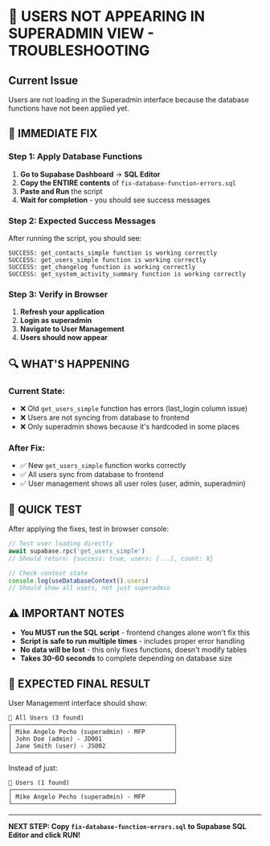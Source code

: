 # 🚨 USERS NOT APPEARING IN SUPERADMIN VIEW - TROUBLESHOOTING

## Current Issue
Users are not loading in the Superadmin interface because the database functions have not been applied yet.

## 🔧 IMMEDIATE FIX

### Step 1: Apply Database Functions
1. **Go to Supabase Dashboard** → **SQL Editor**
2. **Copy the ENTIRE contents** of `fix-database-function-errors.sql`
3. **Paste and Run** the script
4. **Wait for completion** - you should see success messages

### Step 2: Expected Success Messages
After running the script, you should see:
```
SUCCESS: get_contacts_simple function is working correctly
SUCCESS: get_users_simple function is working correctly  
SUCCESS: get_changelog function is working correctly
SUCCESS: get_system_activity_summary function is working correctly
```

### Step 3: Verify in Browser
1. **Refresh your application**
2. **Login as superadmin**
3. **Navigate to User Management**
4. **Users should now appear**

## 🔍 WHAT'S HAPPENING

### Current State:
- ❌ Old `get_users_simple` function has errors (last_login column issue)
- ❌ Users are not syncing from database to frontend
- ❌ Only superadmin shows because it's hardcoded in some places

### After Fix:
- ✅ New `get_users_simple` function works correctly
- ✅ All users sync from database to frontend  
- ✅ User management shows all user roles (user, admin, superadmin)

## 🧪 QUICK TEST

After applying the fixes, test in browser console:
```javascript
// Test user loading directly
await supabase.rpc('get_users_simple')
// Should return: {success: true, users: [...], count: X}

// Check context state
console.log(useDatabaseContext().users)
// Should show all users, not just superadmin
```

## ⚠️ IMPORTANT NOTES

- **You MUST run the SQL script** - frontend changes alone won't fix this
- **Script is safe to run multiple times** - includes proper error handling
- **No data will be lost** - this only fixes functions, doesn't modify tables
- **Takes 30-60 seconds** to complete depending on database size

## 🎯 EXPECTED FINAL RESULT

User Management interface should show:
```
👥 All Users (3 found)
┌─────────────────────────────────────────────┐
│ Mike Angelo Pecho (superadmin) - MFP        │
│ John Doe (admin) - JD001                    │  
│ Jane Smith (user) - JS002                   │
└─────────────────────────────────────────────┘
```

Instead of just:
```
👥 Users (1 found) 
┌─────────────────────────────────────────────┐
│ Mike Angelo Pecho (superadmin) - MFP        │
└─────────────────────────────────────────────┘
```

---

**NEXT STEP: Copy `fix-database-function-errors.sql` to Supabase SQL Editor and click RUN!**